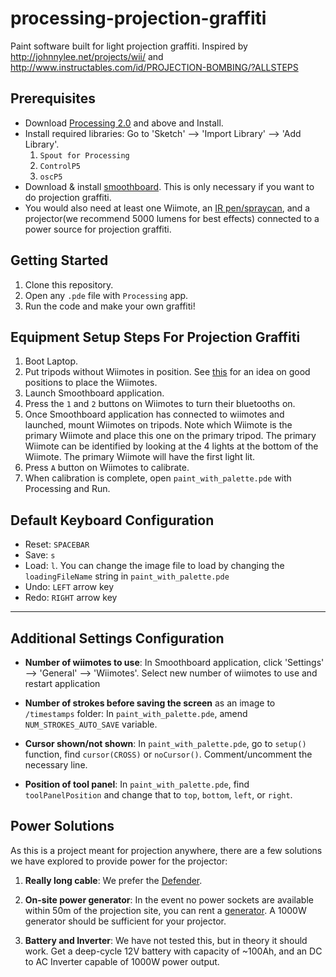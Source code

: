 # processing-projection-graffiti
Paint software built for light projection graffiti.
Inspired by http://johnnylee.net/projects/wii/ and http://www.instructables.com/id/PROJECTION-BOMBING/?ALLSTEPS

Prerequisites
------
* Download [Processing 2.0](https://processing.org/tutorials/gettingstarted/) and above and Install.
* Install required libraries: Go to 'Sketch' --> 'Import Library' --> 'Add Library'.
  1. `Spout for Processing`
  2. `ControlP5`
  3. `oscP5`
* Download & install [smoothboard](http://www.smoothboard.net/). This is only necessary if you want to do projection graffiti. 
* You would also need at least one Wiimote, an [IR pen/spraycan](http://johnnylee.net/projects/wii/pen.jpg), and a projector(we recommend 5000 lumens for best effects) connected to a power source for projection graffiti.

Getting Started
-----
1. Clone this repository.
2. Open any `.pde` file with `Processing` app.
3. Run the code and make your own graffiti!


Equipment Setup Steps For Projection Graffiti
------
1. Boot Laptop.
2. Put tripods without Wiimotes in position. See [this](http://www.smoothboard.net/files/graphics/info/Wiimote_Whiteboard_Setup.jpg) for an idea on good positions to place the Wiimotes.
3. Launch Smoothboard application.
4. Press the `1` and `2` buttons on Wiimotes to turn their bluetooths on.
5. Once Smoothboard application has connected to wiimotes and launched,  mount Wiimotes on tripods. Note which Wiimote is the primary Wiimote and place this one on the primary tripod. The primary Wiimote can be identified by looking at the 4 lights at the bottom of the Wiimote. The primary Wiimote will have the first light lit.
6. Press `A` button on Wiimotes to calibrate.
7. When calibration is complete, open `paint_with_palette.pde` with Processing and Run.


Default Keyboard Configuration
------
* Reset: `SPACEBAR`
* Save: `s`
* Load: `l`. You can change the image file to load by changing the `loadingFileName` string in `paint_with_palette.pde`
* Undo: `LEFT` arrow key
* Redo: `RIGHT` arrow key

------

Additional Settings Configuration
------
* **Number of wiimotes to use**: In Smoothboard application, click 'Settings' --> 'General' --> 'Wiimotes'. Select new number of wiimotes to use and restart application

* **Number of strokes before saving the screen** as an image to `/timestamps` folder: In `paint_with_palette.pde`, amend `NUM_STROKES_AUTO_SAVE` variable.

* **Cursor shown/not shown**: In `paint_with_palette.pde`, go to `setup()` function, find `cursor(CROSS)` or `noCursor()`. Comment/uncomment the necessary line.

* **Position of tool panel**: In `paint_with_palette.pde`, find `toolPanelPosition` and change that to `top`, `bottom`, `left`, or `right`.

Power Solutions
-----
As this is a project meant for projection anywhere, there are a few solutions we have explored to provide power for the projector:

1. **Really long cable**: We prefer the [Defender](https://www.defenderpower.com/power-solutions/cable-reels/50m/defender-50m-industrial-trade-cable-reel-13a-4-way-125mm-230v-e8).

2. **On-site power generator**: In the event no power sockets are available within 50m of the projection site, you can rent a [generator](http://www.camwerkz.com/product/honda-eu20is-2000w-generator/). A 1000W generator should be sufficient for your projector.

3. **Battery and Inverter**: We have not tested this, but in theory it should work. Get a deep-cycle 12V battery with capacity of ~100Ah, and an DC to AC Inverter capable of 1000W power output.

